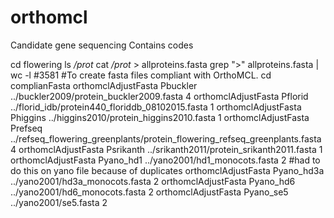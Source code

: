 # orthomcl
Candidate gene sequencing
Contains codes

cd flowering
ls */prot*
cat */prot* > allproteins.fasta
grep ">" allproteins.fasta  | wc -l
  #3581
#To create fasta files compliant with OrthoMCL.
cd complianFasta
orthomclAdjustFasta Pbuckler ../buckler2009/protein_buckler2009.fasta 4
orthomclAdjustFasta Pflorid ../florid_idb/protein440_floriddb_08102015.fasta 1
orthomclAdjustFasta Phiggins ../higgins2010/protein_higgins2010.fasta 1
orthomclAdjustFasta Prefseq ../refseq_flowering_greenplants/protein_flowering_refseq_greenplants.fasta 4
orthomclAdjustFasta Psrikanth ../srikanth2011/protein_srikanth2011.fasta 1
orthomclAdjustFasta Pyano_hd1 ../yano2001/hd1_monocots.fasta 2 #had to do this on yano file because of duplicates
orthomclAdjustFasta Pyano_hd3a ../yano2001/hd3a_monocots.fasta 2
orthomclAdjustFasta Pyano_hd6 ../yano2001/hd6_monocots.fasta 2
orthomclAdjustFasta Pyano_se5 ../yano2001/se5.fasta 2




